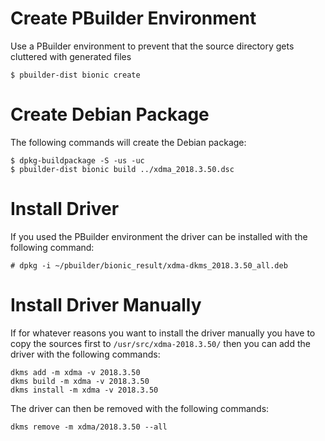 # Create PBuilder Environment
Use a PBuilder environment to prevent that the source directory gets cluttered with generated files
```
$ pbuilder-dist bionic create
```

# Create Debian Package
The following commands will create the Debian package:
```
$ dpkg-buildpackage -S -us -uc
$ pbuilder-dist bionic build ../xdma_2018.3.50.dsc
```

# Install Driver
If you used the PBuilder environment the driver can be installed with the following command:
```
# dpkg -i ~/pbuilder/bionic_result/xdma-dkms_2018.3.50_all.deb
```

# Install Driver Manually
If for whatever reasons you want to install the driver manually you have to copy the sources first to `/usr/src/xdma-2018.3.50/` then you can add the driver with the following commands:
```
dkms add -m xdma -v 2018.3.50
dkms build -m xdma -v 2018.3.50
dkms install -m xdma -v 2018.3.50
```

The driver can then be removed with the following commands:
```
dkms remove -m xdma/2018.3.50 --all
```

